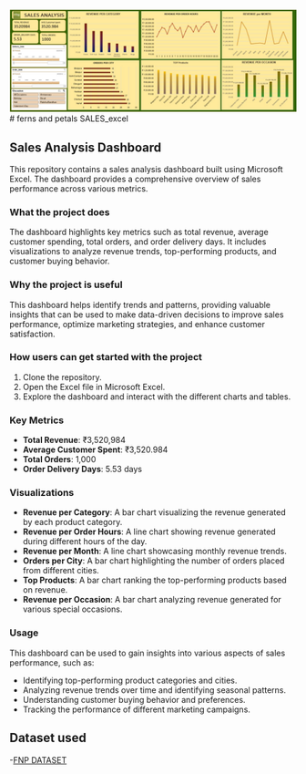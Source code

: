 <img src ="https://github.com/mahalaxmi111/FNP_excel/blob/main/DASHBOARD.jpg">
# ferns and petals SALES_excel

## Sales Analysis Dashboard
This repository contains a sales analysis dashboard built using Microsoft Excel. The dashboard provides a comprehensive overview of sales performance across various metrics.

### What the project does
The dashboard highlights key metrics such as total revenue, average customer spending, total orders, and order delivery days. It includes visualizations to analyze revenue trends, top-performing products, and customer buying behavior.

### Why the project is useful
This dashboard helps identify trends and patterns, providing valuable insights that can be used to make data-driven decisions to improve sales performance, optimize marketing strategies, and enhance customer satisfaction.

### How users can get started with the project
1. Clone the repository.
2. Open the Excel file in Microsoft Excel.
3. Explore the dashboard and interact with the different charts and tables.

### Key Metrics
- **Total Revenue**: ₹3,520,984
- **Average Customer Spent**: ₹3,520.984
- **Total Orders**: 1,000
- **Order Delivery Days**: 5.53 days

### Visualizations
- **Revenue per Category**: A bar chart visualizing the revenue generated by each product category.
- **Revenue per Order Hours**: A line chart showing revenue generated during different hours of the day.
- **Revenue per Month**: A line chart showcasing monthly revenue trends.
- **Orders per City**: A bar chart highlighting the number of orders placed from different cities.
- **Top Products**: A bar chart ranking the top-performing products based on revenue.
- **Revenue per Occasion**: A bar chart analyzing revenue generated for various special occasions.

### Usage
This dashboard can be used to gain insights into various aspects of sales performance, such as:
- Identifying top-performing product categories and cities.
- Analyzing revenue trends over time and identifying seasonal patterns.
- Understanding customer buying behavior and preferences.
- Tracking the performance of different marketing campaigns.

## Dataset used
-<a href="[https://github.com/mahalaxmi111/Coffe_sales_analysis/blob/main/Coffee%20Shop%20Sales.xlsx](https://github.com/mahalaxmi111/FNP_excel/tree/main/abc)">FNP DATASET</a>

